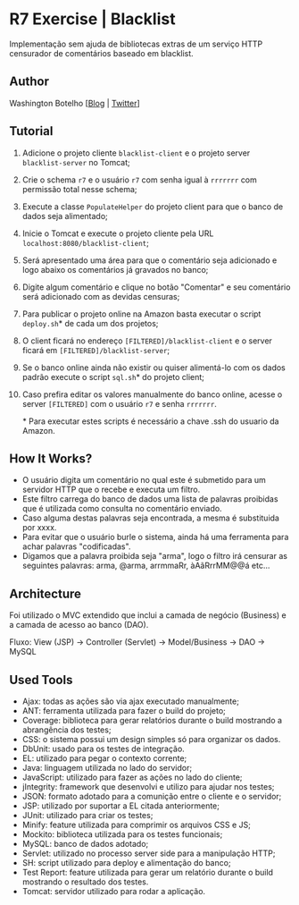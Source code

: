 # R7 Exercise | Blacklist

Implementação sem ajuda de bibliotecas extras de um serviço HTTP censurador de comentários baseado em blacklist.

## Author

Washington Botelho [[Blog](http://wbotelhos.com.br) | [Twitter](http://twitter.com/#!/wbotelhos)]

## Tutorial

1. Adicione o projeto cliente ```blacklist-client``` e o projeto server ```blacklist-server``` no Tomcat;
2. Crie o schema ```r7``` e o usuário ```r7``` com senha igual à ```rrrrrrr``` com permissão total nesse schema;
3. Execute a classe ```PopulateHelper``` do projeto client para que o banco de dados seja alimentado;
4. Inicie o Tomcat e execute o projeto cliente pela URL ```localhost:8080/blacklist-client```;
5. Será apresentado uma área para que o comentário seja adicionado e logo abaixo os comentários já gravados no banco;
6. Digite algum comentário e clique no botão "Comentar" e seu comentário será adicionado com as devidas censuras;
7. Para publicar o projeto online na Amazon basta executar o script ```deploy.sh```* de cada um dos projetos;
8. O client ficará no endereço ```[FILTERED]/blacklist-client``` e o server ficará em ```[FILTERED]/blacklist-server```;
9. Se o banco online ainda não existir ou quiser alimentá-lo com os dados padrão execute o script ```sql.sh```* do projeto client;
10. Caso prefira editar os valores manualmente do banco online, acesse o server ```[FILTERED]``` com o usuário ```r7``` e senha ```rrrrrrr```.

	&#42; Para executar estes scripts é necessário a chave .ssh do usuario da Amazon.

## How It Works?

* O usuário digita um comentário no qual este é submetido para um servidor HTTP que o recebe e executa um filtro.
* Este filtro carrega do banco de dados uma lista de palavras proibidas que é utilizada como consulta no comentário enviado.
* Caso alguma destas palavras seja encontrada, a mesma é substituida por xxxx.
* Para evitar que o usuário burle o sistema, ainda há uma ferramenta para achar palavras "codificadas".
* Digamos que a palavra proibida seja "arma", logo o filtro irá censurar as seguintes palavras: arma, @arma, arrmmaRr, àAãRrrMM@@á etc...  

## Architecture

Foi utilizado o MVC extendido que inclui a camada de negócio (Business) e a camada de acesso ao banco (DAO).

Fluxo: View (JSP) -> Controller (Servlet) -> Model/Business -> DAO -> MySQL

## Used Tools

- Ajax: todas as ações são via ajax executado manualmente;
- ANT: ferramenta utilizada para fazer o build do projeto;
- Coverage: biblioteca para gerar relatórios durante o build mostrando a abrangência dos testes;
- CSS: o sistema possui um design simples só para organizar os dados.
- DbUnit: usado para os testes de integração.
- EL: utilizado para pegar o contexto corrente;
- Java: linguagem utilizada no lado do servidor;
- JavaScript: utilizado para fazer as ações no lado do cliente;
- jIntegrity: framework que desenvolvi e utilizo para ajudar nos testes;
- JSON: formato adotado para a comunição entre o cliente e o servidor;
- JSP: utilizado por suportar a EL citada anteriormente;
- JUnit: utilizado para criar os testes;
- Minify: feature utilizada para comprimir os arquivos CSS e JS;
- Mockito: biblioteca utilizada para os testes funcionais;
- MySQL: banco de dados adotado;
- Servlet: utilizado no processo server side para a manipulação HTTP;
- SH: script utilizado para deploy e alimentação do banco;
- Test Report: feature utilizada para gerar um relatório durante o build mostrando o resultado dos testes.
- Tomcat: servidor utilizado para rodar a aplicação.
